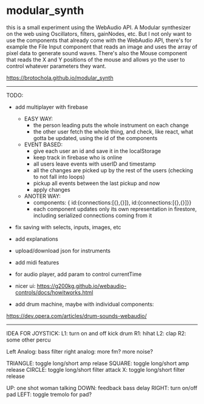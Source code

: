# modular_synth

this is a small experiment using the WebAudio API.
A Modular synthesizer on the web using Oscillators, filters, gainNodes, etc.
But I not only want to use the components that already come with the WebAudio API, there's for example the File Input component that reads an image and uses the array of pixel data to generate sound waves. There's also the Mouse component that reads the X and Y positions of the mouse and allows yo the user to control whatever parameters they want.


https://brotochola.github.io/modular_synth


-------------------------

TODO:
* add multiplayer with firebase
    + EASY WAY: 
        - the person leading puts the whole instrument on each change
        - the other user fetch the whole thing, and check, like react, what gotta be updated, using the id of the components
    + EVENT BASED:
        - give each user an id and save it in the localStorage
        - keep track in firebase who is online
        - all users leave events with userID and timestamp
        - all the changes are picked up by the rest of the users (checking to not fall into loops)
        - pickup all events between the last pickup and now
        - apply changes
    + ANOTER WAY:
        - components: { id:{connections:[{},{}]}, id:{connections:[{},{}]}}
        - each component updates only its own representation in firestore, including serialized connections coming from it
        


* fix saving with selects, inputs, images, etc
* add explanations
* upload/download json for instruments
* add midi features
* for audio player, add param to control currentTime

* nicer ui:
https://g200kg.github.io/webaudio-controls/docs/howitworks.html

* add drum machine, maybe with individual components:

https://dev.opera.com/articles/drum-sounds-webaudio/





------------------

IDEA FOR JOYSTICK:
L1: turn on and off kick drum
R1: hihat
L2: clap
R2: some other percu

Left Analog: bass filter
right analog: more fm? more noise?

TRIANGLE: toggle long/short amp relase
SQUARE: toggle long/short amp release
CIRCLE: toggle long/short filter attack
X: toggle long/short filter release

UP: one shot woman talking
DOWN: feedback bass delay
RIGHT: turn on/off pad
LEFT: toggle tremolo for pad?